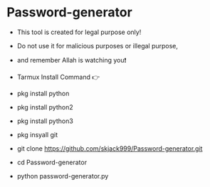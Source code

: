# Password-generator
- This tool is created for legal purpose only!
- Do not use it for malicious purposes or illegal purpose,
- and remember Allah is watching you❗

- Tarmux Install Command 👉 

- pkg install python
- pkg install python2
- pkg install python3
- pkg insyall git
- git clone https://github.com/skjack999/Password-generator.git
- cd Password-generator
- python password-generator.py
